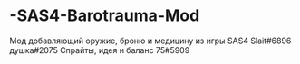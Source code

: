 # -SAS4-Barotrauma-Mod
Мод добавляющий оружие, броню и медицину из игры SAS4
Slait#6896
душка#2075
Спрайты, идея и баланс 75#5909

